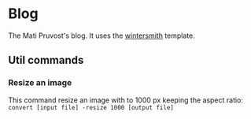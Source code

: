 # Blog

The Mati Pruvost's blog. It uses the [wintersmith](https://github.com/jnordberg/wintersmith) template.

## Util commands

### Resize an image
This command resize an image with to 1000 px keeping the aspect ratio:  
```convert [input file] -resize 1000 [output file]```